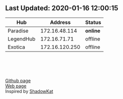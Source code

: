 ## Last Updated: 2020-01-16  12:00:15  

Hub | Address | Status  
--- | --- | ---  
Paradise  |  172.16.48.114  |  **online**
LegendHub  |  172.16.71.71  |  offline
Exotica  |  172.16.120.250  |  offline

<br><br><br><br>
[Github page](https://github.com/manohar-voggu/BPHC-DChubs)<br>[Web page](https://manohar-voggu.github.io/BPHC-DChubs/)<br>Inspired by [ShadowKat](https://github.com/katzNplotkin/IIT-Madras-DC-Hubs)